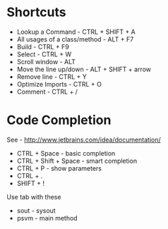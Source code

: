 Shortcuts
=========

* Lookup a Command - CTRL + SHIFT + A
* All usages of a class/method - ALT + F7
* Build - CTRL + F9
* Select - CTRL + W
* Scroll window - ALT
* Move the line up/down - ALT + SHIFT + arrow
* Remove line - CTRL + Y
* Optimize Imports - CTRL + O
* Comment - CTRL + /

Code Completion
=========

See - http://www.jetbrains.com/idea/documentation/

* CTRL + Space - basic completion
* CTRL + Shift + Space - smart completion
* CTRL + P - show parameters
* CTRL + .
* SHIFT + !

Use tab with these

* sout - sysout
* psvm - main method

